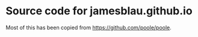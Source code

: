 # Source code for jamesblau.github.io

Most of this has been copied from https://github.com/poole/poole.
